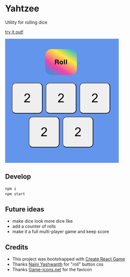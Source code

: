 # Yahtzee
Utility for rolling dice

[try it out!](https://greenrabbit917.github.io/yahtzee/)

![screenshot](screenshot.png)

## Develop

```bash
npm i
npm start
```

## Future ideas
- make dice look more dice like
- add a counter of rolls
- make it a full multi-player game and keep score

## Credits
- This project was bootstrapped with [Create React Game](https://github.com/facebook/create-react-app)
- Thanks [Naini Yashwanth](https://uiverse.io/Yashwanthnaini/dry-panther-24) for "roll" button css
- Thanks [Game-icons.net](https://game-icons.net/1x1/delapouite/perspective-dice-six-faces-random.html) for the favicon
